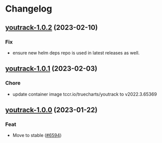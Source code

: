 # Changelog



## [youtrack-1.0.2](https://github.com/truecharts/charts/compare/youtrack-1.0.1...youtrack-1.0.2) (2023-02-10)

### Fix

- ensure new helm deps repo is used in latest releases as well.
  
  


## [youtrack-1.0.1](https://github.com/truecharts/charts/compare/youtrack-1.0.0...youtrack-1.0.1) (2023-02-03)

### Chore

- update container image tccr.io/truecharts/youtrack to v2022.3.65369
  
  


## [youtrack-1.0.0](https://github.com/truecharts/charts/compare/youtrack-0.0.3...youtrack-1.0.0) (2023-01-22)

### Feat

- Move to stable ([#6594](https://github.com/truecharts/charts/issues/6594))
  
  